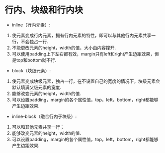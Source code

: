 # 行内、块级和行内块

- inline（行内元素）:

1. 使元素变成行内元素，拥有行内元素的特性，即可以与其他行内元素共享一行，不会独占一行.
2. 不能更改元素的height，width的值，大小由内容撑开.
3. 可以使用padding上下左右都有效，margin只有left和right产生边距效果，但是top和bottom就不行.

- block（块级元素）:

1. 使元素变成块级元素，独占一行，在不设置自己的宽度的情况下，块级元素会默认填满父级元素的宽度.
2. 能够改变元素的height，width的值.
3. 可以设置padding，margin的各个属性值，top，left，bottom，right都能够产生边距效果.

- inline-block（融合行内于块级）:

1. 可以和其他元素共享一行；
2. 能够改变元素的height，width的值.
3. 可以设置padding，margin的各个属性值，top，left，bottom，right都能够产生边距效果.